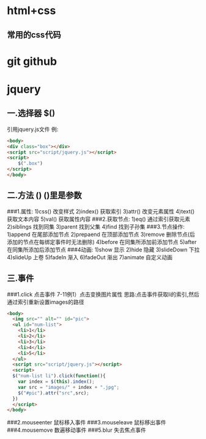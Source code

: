 # html+css
## 常用的css代码
# git github


# jquery
## 一.选择器 $()
   引用jquery.js文件
   例:
   ```html 
   <body>
   <div class="box"></div>
   <script src="script/jquery.js"></script> 
   <script>
       $(".box")
   </script>   
   </body>
   ```

## 二.方法 ()   ()里是参数
###1.属性:
       1)css()   改变样式
       2)index() 获取索引
       3)attr()  改变元素属性
       4)text()  获取文本内容
       5)val()   获取属性内容
###2.获取节点:
       1)eq()    通过索引获取元素
       2)siblings  找到同集
       3)parent  找到父集
       4)find    找到子孙集
###3.节点操作:
       1)append  在尾部添加节点
       2)prepaend  在顶部添加节点
       3)remove  删除节点(后添加的节点在每绑定事件时无法删除)
       4)before  在同集所添加前添加节点
       5)after   在同集所添加后添加节点
###4动画: 
       1)show    显示
       2)hide    隐藏
       3)slideDown 下拉
       4)slideUp 上卷
       5)fadeIn  渐入
       6)fadeOut 渐出
       7)animate 自定义动画
## 三.事件
###1.click 点击事件
  7-11例1）点击变换图片属性
  思路:点击事件获取li的索引,然后通过索引重新设置images的路径
  ```html
  <body>
    <img src="" alt="" id="pic">
    <ul id="num-list">
      <li>1</li>
      <li>2</li>
      <li>3</li>
      <li>4</li>
      <li>5</li>
    </ul>
    <script src="script/jquery.js"></script>
    <script>
    $("num-list li").click(function(){
      var index = $(this).index();
      var src = "images/" + index + ".jpg";
      $("#pic").attr("src",src);
    })
    </script>
  </body>
  ```
###2.mouseenter  鼠标移入事件
###3.mouseleave  鼠标移出事件
###4.mousemove   数遍移动事件
###5.blur        失去焦点事件

